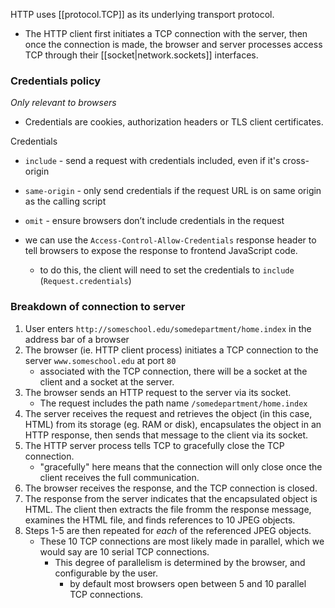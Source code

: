 
HTTP uses [[protocol.TCP]] as its underlying transport protocol.
- The HTTP client first initiates a TCP connection with the server, then once the connection is made, the browser and server processes access TCP through their [[socket|network.sockets]] interfaces.

### Credentials policy
*Only relevant to browsers*
- Credentials are cookies, authorization headers or TLS client certificates.

Credentials
- `include` - send a request with credentials included, even if it's cross-origin
- `same-origin` - only send credentials if the request URL is on same origin as the calling script
- `omit` - ensure browsers don’t include credentials in the request

- we can use the `Access-Control-Allow-Credentials` response header to tell browsers to expose the response to frontend JavaScript code.
	- to do this, the client will need to set the credentials to `include` (`Request.credentials`)

### Breakdown of connection to server
1. User enters `http://someschool.edu/somedepartment/home.index` in the address bar of a browser
2. The browser (ie. HTTP client process) initiates a TCP connection to the server `www.someschool.edu` at port `80`
	- associated with the TCP connection, there will be a socket at the client and a socket at the server.
3. The browser sends an HTTP request to the server via its socket.
	- The request includes the path name `/somedepartment/home.index`
4. The server receives the request and retrieves the object (in this case, HTML) from its storage (eg. RAM or disk), encapsulates the object in an HTTP response, then sends that message to the client via its socket.
5. The HTTP server process tells TCP to gracefully close the TCP connection.
	- "gracefully" here means that the connection will only close once the client receives the full communication.
6. The browser receives the response, and the TCP connection is closed.
7. The response from the server indicates that the encapsulated object is HTML. The client then extracts the file fromm the response message, examines the HTML file, and finds references to 10 JPEG objects.
8. Steps 1-5 are then repeated for *each* of the referenced JPEG objects.
	- These 10 TCP connections are most likely made in parallel, which we would say are 10 serial TCP connections.
		- This degree of parallelism is determined by the browser, and configurable by the user.
			- by default most browsers open between 5 and 10 parallel TCP connections.
